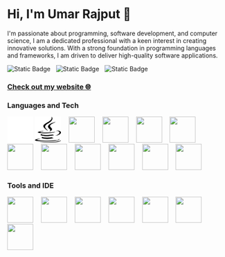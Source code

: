 <h1>Hi, I'm Umar Rajput 👋</h1>

I'm passionate about programming, software development, and computer science, I am a dedicated professional with a keen interest in creating innovative solutions. With a strong foundation in programming languages and frameworks, I am driven to deliver high-quality software applications.

![Static Badge](https://img.shields.io/badge/umarraj008-black?style=for-the-badge&logo=github&logoColor=black&color=white&link=https%3A%2F%2Fgithub.com%2Fumarraj008)
<img height="0" width="5" src="" />
![Static Badge](https://img.shields.io/badge/umar--rajput-black?style=for-the-badge&logo=linkedin&logoColor=black&color=white&link=https%3A%2F%2Fwww.linkedin.com%2Fin%2Fumar-rajput%2F)
<img height="0" width="5" src="" />
![Static Badge](https://img.shields.io/badge/umar.rajput02%40gmail.com-black?style=for-the-badge&logo=gmail&logoColor=black&color=white)

### [Check out my website 🌐](http://umarrajput.co.uk)
<!--
![Static Badge](https://img.shields.io/badge/umarraj008-black?style=flat-square&logo=github&logoColor=black&color=white&link=https%3A%2F%2Fgithub.com%2Fumarraj008)
![Static Badge](https://img.shields.io/badge/umar--rajput-black?style=flat-square&logo=linkedin&logoColor=black&color=white&link=https%3A%2F%2Fwww.linkedin.com%2Fin%2Fumar-rajput%2F)
![Static Badge](https://img.shields.io/badge/umar.rajput02%40gmail.com-black?style=flat-square&logo=gmail&logoColor=black&color=white)
-->
<h3>Languages and Tech</h3>
<div align="left">
  <img height="60" width="60" src="https://raw.githubusercontent.com/umarraj008/umarraj008/main/java-w.svg#gh-dark-mode-only" />
  <img height="60" width="60" src="https://raw.githubusercontent.com/umarraj008/umarraj008/main/java-b.svg#gh-light-mode-only" />
  <img height="60" width="10" src="" />
  <img height="60" width="60" src="https://cdn.simpleicons.org/javascript/black/white" />
  <img height="60" width="10" src="" />
  <img height="60" width="60" src="https://cdn.simpleicons.org/html5/black/white" />
  <img height="60" width="10" src="" />
  <img height="60" width="60" src="https://cdn.simpleicons.org/css3/black/white" />
  <img height="60" width="10" src="" />
  <img height="60" width="60" src="https://cdn.simpleicons.org/php/black/white" />
  <img height="60" width="10" src="" />
  <img height="60" width="60" src="https://cdn.simpleicons.org/mysql/black/white" />
  <img height="60" width="10" src="" />
  <img height="60" width="60" src="https://cdn.simpleicons.org/python/black/white" />
  <img height="60" width="10" src="" />
  <img height="60" width="60" src="https://cdn.simpleicons.org/npm/black/white" />
  <img height="60" width="10" src="" />
  <img height="60" width="60" src="https://cdn.simpleicons.org/node.js/black/white" />
  <img height="60" width="10" src="" />
  <img height="60" width="60" src="https://cdn.simpleicons.org/express/black/white" />
  <img height="60" width="10" src="" />
  <img height="60" width="60" src="https://cdn.simpleicons.org/socket.io/black/white" />
</div>

<h3>Tools and IDE</h3>
<div align="left">
  <img height="60" width="60" src="https://cdn.simpleicons.org/visualstudiocode/black/white" />
  <img height="60" width="10" src="" />
  <img height="60" width="60" src="https://cdn.simpleicons.org/visualstudio/black/white" />
  <img height="60" width="10" src="" />
  <img height="60" width="60" src="https://cdn.simpleicons.org/eclipseide/black/white" />
  <img height="60" width="10" src="" />
  <img height="60" width="60" src="https://cdn.simpleicons.org/intellijidea/black/white" />
  <img height="60" width="10" src="" />
  <img height="60" width="60" src="https://cdn.simpleicons.org/androidstudio/black/white" />
  <img height="60" width="10" src="" />
  <img height="60" width="60" src="https://cdn.simpleicons.org/phpmyadmin/black/white" />
  <img height="60" width="10" src="" />
  <img height="60" width="60" src="https://cdn.simpleicons.org/xampp/black/white" />
</div>
